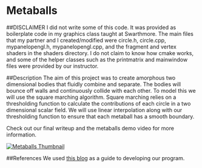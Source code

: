 # Metaballs

##DISCLAIMER
I did not write some of this code. It was provided as boilerplate code in my graphics class taught at Swarthmore. The main files that
my partner and I created/modified were circle.h, circle.cpp, mypanelopengl.h, mypanelopengl.cpp, and the fragment and vertex shaders in the shaders directory. I do 
not claim to know how cmake works, and some of the helper classes such as the printmatrix and mainwindow files were provided by our instructor. 

##Description
The aim of this project was to create amorphous two dimensional bodies that fluidly combine and separate. The bodies will bounce off walls and continuously collide with each other. To model this we will use the square marching algorithm. Square marching relies on a thresholding function to calculate the contributions of each circle in a two dimensional scalar field. We will use linear interpolation along with our thresholding function to ensure that each metaball has a smooth boundary.

Check out our final writeup and the metaballs demo video for more information. 

[![Metaballs Thumbnail](https://img.youtube.com/vi/9YuR5wZ8RPI/0.jpg)](https://www.youtube.com/watch?v=9YuR5wZ8RPI)

##References
We used [this blog]( http://jamie-wong.com/2014/08/19/metaballs-and-marching-squares/) as a guide to developing our program. 
